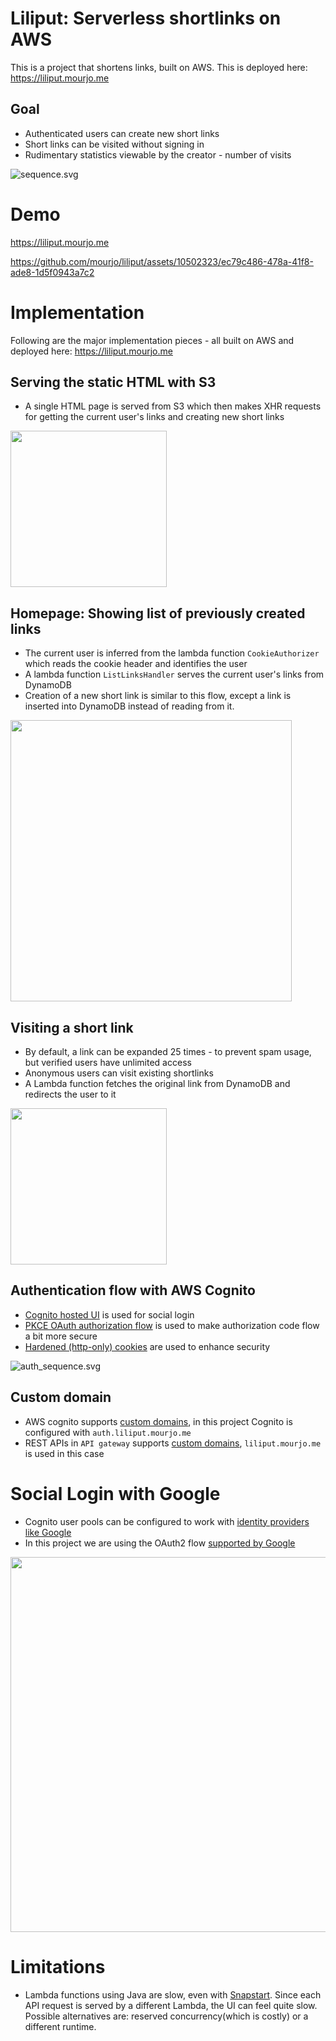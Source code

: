 # Liliput: Serverless shortlinks on AWS

This is a project that shortens links, built on AWS. This is deployed here:
https://liliput.mourjo.me

## Goal

- Authenticated users can create new short links
- Short links can be visited without signing in
- Rudimentary statistics viewable by the creator - number of visits

![sequence.svg](https://raw.githubusercontent.com/mourjo/diagrams/master/liliput_blog_images/out/high_level_sequence.svg)

# Demo

https://liliput.mourjo.me

https://github.com/mourjo/liliput/assets/10502323/ec79c486-478a-41f8-ade8-1d5f0943a7c2

# Implementation

Following are the major implementation pieces - all built on AWS and deployed
here: https://liliput.mourjo.me

## Serving the static HTML with S3

- A single HTML page is served from S3 which then makes XHR requests for getting the current user's
  links and creating new short links

<img src="https://raw.githubusercontent.com/mourjo/diagrams/master/liliput_blog_images/out/lambda_1_index_html.svg" width="250px">

## Homepage: Showing list of previously created links

- The current user is inferred from the lambda function `CookieAuthorizer` which reads the cookie
  header and identifies the user
- A lambda function `ListLinksHandler` serves the current user's links from DynamoDB
- Creation of a new short link is similar to this flow, except a link is inserted into DynamoDB
  instead of reading from it.

<img src="https://raw.githubusercontent.com/mourjo/diagrams/master/liliput_blog_images/out/lambda_2_list_links.svg" width="450px">

## Visiting a short link

- By default, a link can be expanded 25 times - to prevent spam usage, but verified users have unlimited access
- Anonymous users can visit existing shortlinks
- A Lambda function fetches the original link from DynamoDB and redirects the user to it

<img src="https://raw.githubusercontent.com/mourjo/diagrams/master/liliput_blog_images/out/lambda_4_expand_link.svg" width="250px">

## Authentication flow with AWS Cognito

- [Cognito hosted UI](https://docs.aws.amazon.com/cognito/latest/developerguide/cognito-user-pools-app-integration.html)
  is used for social login
- [PKCE OAuth authorization flow](https://docs.aws.amazon.com/cognito/latest/developerguide/using-pkce-in-authorization-code.html)
  is used to make authorization code flow a bit more secure
- [Hardened (http-only) cookies](https://www.freecodecamp.org/news/web-security-hardening-http-cookies-be8d8d8016e1/)
  are used to enhance security

![auth_sequence.svg](https://raw.githubusercontent.com/mourjo/diagrams/master/liliput_blog_images/out/auth_sequence.svg)

## Custom domain

- AWS cognito
  supports [custom domains](https://docs.aws.amazon.com/cognito/latest/developerguide/cognito-user-pools-add-custom-domain.html),
  in this project Cognito is configured with `auth.liliput.mourjo.me`
- REST APIs in `API gateway`
  supports [custom domains](https://docs.aws.amazon.com/apigateway/latest/developerguide/how-to-custom-domains.html), `liliput.mourjo.me`
  is used in this case

# Social Login with Google

- Cognito user pools can be configured to work
  with [identity providers like Google](https://docs.aws.amazon.com/cognito/latest/developerguide/cognito-user-pools-identity-federation.html)
- In this project we are using the OAuth2
  flow [supported by Google](https://developers.google.com/identity/protocols/oauth2)

<img src="src/test/resources/cognito-federated.png" width="600px">

# Limitations

- Lambda functions using Java are slow, even
  with [Snapstart](https://docs.aws.amazon.com/lambda/latest/dg/snapstart.html).
  Since each API request is served by a different Lambda, the UI can feel quite slow.
  Possible alternatives are: reserved concurrency(which is costly) or a different runtime.
